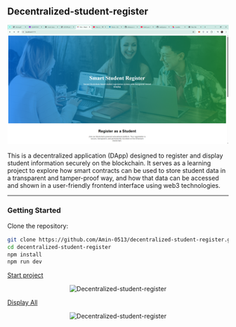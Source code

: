 ## Decentralized-student-register

<p align="center">
  <img src="./FigB.PNG" alt="Decentralized-student-register" />
</p>

This is a decentralized application (DApp) designed to register and display student information securely on the blockchain. It serves as a learning project to explore how smart contracts can be used to store student data in a transparent and tamper-proof way, and how that data can be accessed and shown in a user-friendly frontend interface using web3 technologies.

---

###  Getting Started

Clone the repository:

```bash
git clone https://github.com/Amin-0513/decentralized-student-register.git
cd decentralized-student-register
npm install
npm run dev

```
[Start project](http://localhost:5173/)

<p align="center">
  <img src="./C.png" alt="Decentralized-student-register" />
</p>

[Display All](http://localhost:5173/display)

<p align="center">
  <img src="./A.png" alt="Decentralized-student-register" />
</p>
